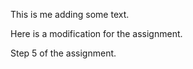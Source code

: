 This is me adding some text.

Here is a modification for the assignment.

Step 5 of the assignment.
